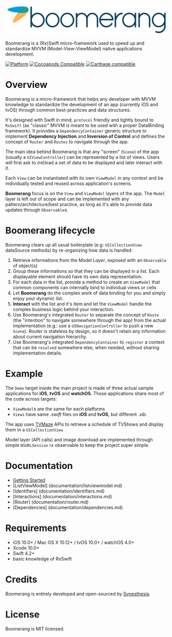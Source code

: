 ![alt text](boomerang.png "Boomerang")

Boomerang is a (Rx)Swift micro-framework used to speed up and standardize MVVM (Model-View-ViewModel) native applications development.

[![Platform](https://img.shields.io/cocoapods/p/Boomerang.svg?style=flat)](https://github.com/Boomerang/Boomerang)
[![Cocoapods Compatible](https://img.shields.io/cocoapods/v/Boomerang.svg)](https://cocoapods.org/pods/Boomerang)
[![Carthage compatible](https://img.shields.io/badge/Carthage-compatible-4BC51D.svg?style=flat)](https://github.com/Carthage/Carthage)

# Overview

Boomerang is a micro-framework that helps any developer with MVVM knowledge to standardize the development of an app (currently iOS and tvOS) through common best-practices and data structures.

It's designed with Swift in mind, `protocol` friendly and tightly bound to `RxSwift` (as "classic" MVVM is meant to be used with a proper DataBinding framework). It provides a `DependencyContainer` generic structure to implement **Dependency Injection** and **Inversion of Control** and defines the concept of `Router` and `Routes` to navigate through the app.

The main idea behind Boomerang is that any "screen" (`Scene`) of the app (usually a `UIViewController`) can be represented by a list of views. Users will first ask to (re)load a set of data to be displayed and later interact with it.

Each `View` can be instantiated with its own `ViewModel` in any context and be individually tested and reused across application's screens.

**Boomerang** focus is on the `View` and `ViewModel` layers of the app. The `Model` layer is left out of scope and can be implemented with any pattern/architecture/best practice, as long as it's able to provide data updates through `Observable`s.

# Boomerang lifecycle
Boomerang clears up all usual boilerplate (e.g: `UICollectionView` dataSource methods) by re-organizing how data is handled:

1. Retrieve informations from the *Model Layer*, exposed with an `Observable` of object(s)
2. Group these informations so that they can be displayed in a list. Each displayable element should have its own data representation.
3. For each data in the list, provide a method to create an `ViewModel` that common components can internally bind to individual views or cells
4. Let **Boomerang** do the complex work of data binding for you and simply enjoy your dynamic list.
5. **Interact** with the list and it's item and let the `ViewModel` handle the complex business logic behind your interaction.
6. Use Boomerang's integrated `Router` to separate the concept of `Route` (the "intention" to navigate somewhere through the app) from the actual implementation (e.g.: use a `UINavigationController` to push a new `Scene`). Router is stateless by design, so it doesn't retain any information about current navigation hierarchy.
7. Use Boomerang's integrated `DependencyContainer` to `register` a context that can be `resolved` somewhere else, when needed, without sharing implementation details.

# Example

The `Demo` target inside the main project is made of three actual sample applications for **iOS**, **tvOS** and **watchOS**.
Those applications share most of the code across targets: 
- `ViewModel`s are the same for each platforms
- `Views` have same *.swift* files on **iOS** and **tvOS**, but different *.xib*.

The app uses [TVMaze](https://www.tvmaze.com/api) APIs to retrieve a schedule of TVShows and display them in a `UICollectionView`

Model layer (API calls) and image download are implemented through simple `NSURLSession` rx observable to keep the project super simple.

# Documentation
- [Getting Started](documentation/getting_started.md)
- [ListViewModel] (documentation/listviewmodel.md)
- [Identifiers] (documentation/identifiers.md)
- [Interactions] (documentation/interactions.md)
- [Router] (documentation/router.md)
- [Dependencies] (documentation/dependencies.md)
# Requirements

- iOS 10.0+ / Mac OS X 10.12+ / tvOS 10.0+ / watchOS 4.0+
- Xcode 10.0+
- Swift 4.2+
- basic knowledge of RxSwift

# Credits

Boomerang is entirely developed and open-sourced by [Synesthesia](https://www.synesthesia.it "Synesthesia").

# License

Boomerang is MIT licensed.

